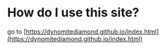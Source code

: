 # How do I use this site?
go to [https://dynomitediamond.github.io/index.html](https://dynomitediamond.github.io/index.html)
